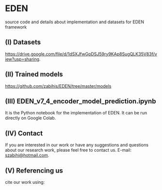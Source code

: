 # EDEN
source code and details about implementation and datasets for EDEN framework

## (I) Datasets
https://drive.google.com/file/d/1dSXJfwGpDSJ59ry9KAp8SugQLK35V83f/view?usp=sharing.

## (II) Trained models
https://github.com/zabihis/EDEN/tree/master/models

## (III) EDEN_v7_4_encoder_model_prediction.ipynb
It is the Python notebook for the implementation of EDEN.
It can be run directly on Google Colab.

## (IV) Contact
If you are interested in our work or have any suggestions and questions about our research work, please feel free to contact us. E-mail: 
szabihi@hotmail.com.

## (V) Referencing us
cite our work using:

